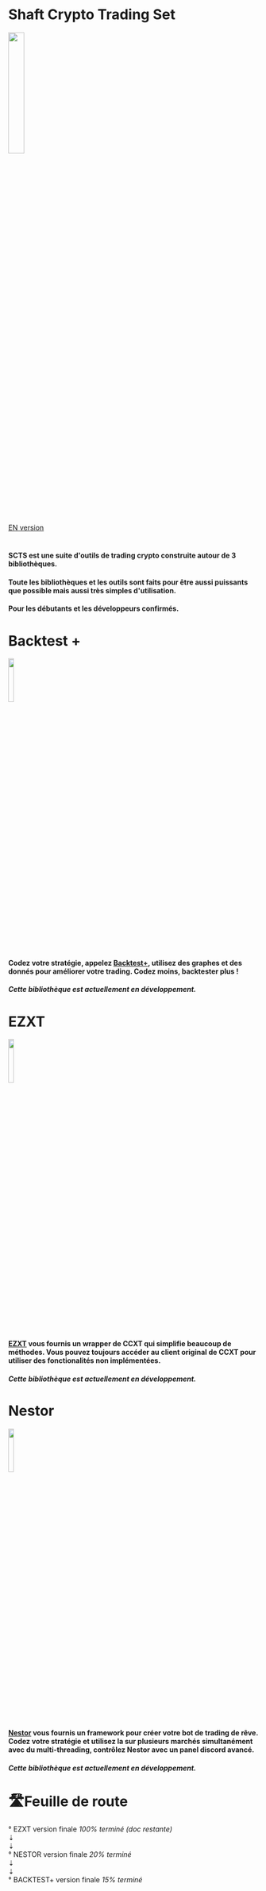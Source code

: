 # Shaft Crypto Trading Set

<img heigh=auto width=25% src="https://github.com/Shaft-3796/Shaft-Crypto-Suit/blob/main/src/SCTS.png">

[EN version](https://github.com/Shaft-3796/Shaft-Crypto-Trading-Set/blob/main/README.md)

#

#### SCTS est une suite d'outils de trading crypto construite autour de 3 bibliothèques.

#### Toute les bibliothèques et les outils sont faits pour être aussi puissants que possible mais aussi très simples d'utilisation.

#### Pour les débutants et les développeurs confirmés.

# Backtest +

<img heigh=auto width=15% src="https://github.com/Shaft-3796/Shaft-Crypto-Suit/blob/main/src/BacktestPlus.png">

#### Codez votre stratégie, appelez [Backtest+](https://github.com/Shaft-3796/Backtest-Plus), utilisez des graphes et des donnés pour améliorer votre trading. Codez moins, backtester plus !

##### Cette bibliothèque est actuellement en développement.

# EZXT

<img heigh=auto width=15% src="https://github.com/Shaft-3796/Shaft-Crypto-Suit/blob/main/src/Ezxt.png">

#### [EZXT](https://github.com/Shaft-3796/EZXT) vous fournis un wrapper de CCXT qui simplifie beaucoup de méthodes. Vous pouvez toujours accéder au client original de CCXT pour utiliser des fonctionalités non implémentées.

##### Cette bibliothèque est actuellement en développement.


# Nestor

<img heigh=auto width=15% src="https://github.com/Shaft-3796/Shaft-Crypto-Suit/blob/main/src/Nestor.png">

#### [Nestor](https://github.com/Shaft-3796/Nestor/blob/main/README.md) vous fournis un framework pour créer votre bot de trading de rêve. Codez votre stratégie et utilisez la sur plusieurs marchés simultanément avec du multi-threading, contrôlez Nestor avec un panel discord avancé.

##### Cette bibliothèque est actuellement en développement.

# 🛣️Feuille de route

° EZXT version finale  *100% terminé (doc restante)*  
          ⇣  
          ⇣  
° NESTOR version finale  *20% terminé*  
          ⇣  
          ⇣  
° BACKTEST+ version finale  *15% terminé*  
